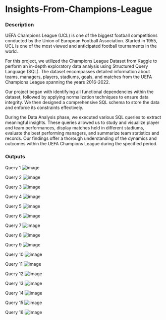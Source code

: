 # Insights-From-Champions-League

### Description
UEFA Champions League (UCL) is one of the biggest football competitions conducted by the Union of European Football Association. Started in 1955, UCL is one of the most viewed and anticipated football tournaments in the world.

For this project, we utilized the Champions League Dataset from Kaggle to perform an in-depth exploratory data analysis using Structured Query Language (SQL). The dataset encompasses detailed information about teams, managers, players, stadiums, goals, and matches from the UEFA Champions League spanning the years 2016-2022.

Our project began with identifying all functional dependencies within the dataset, followed by applying normalization techniques to ensure data integrity. We then designed a comprehensive SQL schema to store the data and enforce its constraints effectively.

During the Data Analysis phase, we executed various SQL queries to extract meaningful insights. These queries allowed us to study and visualize player and team performances, display matches held in different stadiums, evaluate the best performing managers, and summarize team statistics and records. Our findings offer a thorough understanding of the dynamics and outcomes within the UEFA Champions League during the specified period.

### Outputs
Query 1
![image](https://github.com/umairkhalidx/Insights-From-Champions-League/assets/109782978/28bf2383-6746-45b3-acab-3f410f46da4f)


Query 2
![image](https://github.com/umairkhalidx/Insights-From-Champions-League/assets/109782978/6edf269b-fbf2-4b2a-8053-ee12e41a3202)


Query 3
![image](https://github.com/umairkhalidx/Insights-From-Champions-League/assets/109782978/69d09cd0-cd60-45b9-acce-1928bba565fb)


Query 4
![image](https://github.com/umairkhalidx/Insights-From-Champions-League/assets/109782978/7fa639c6-3cdc-46ed-a53c-7ac16e4f1040)

 
Query 5
![image](https://github.com/umairkhalidx/Insights-From-Champions-League/assets/109782978/0873d7fa-63b8-4fb5-80fe-5d75fa8e6da7)


Query 6
![image](https://github.com/umairkhalidx/Insights-From-Champions-League/assets/109782978/bc6110ed-657f-4538-9f37-19d04f9aef16)


Query 7
![image](https://github.com/umairkhalidx/Insights-From-Champions-League/assets/109782978/40a7f8ee-7207-4265-b33f-5c2ea1c53295)

 
Query 8
![image](https://github.com/umairkhalidx/Insights-From-Champions-League/assets/109782978/0a5c89be-059e-410d-96cb-95a0e10e894a)

 
Query 9
![image](https://github.com/umairkhalidx/Insights-From-Champions-League/assets/109782978/bc7d4634-12b2-43fb-a506-89253887caf5)


Query 10
![image](https://github.com/umairkhalidx/Insights-From-Champions-League/assets/109782978/9659c328-66c4-40a0-bddb-316961f41022)


Query 11
![image](https://github.com/umairkhalidx/Insights-From-Champions-League/assets/109782978/331b5a5e-ad43-4dd9-a92b-4f6e05deceb0)


Query 12
![image](https://github.com/umairkhalidx/Insights-From-Champions-League/assets/109782978/7c9d5f1e-760f-40ec-8129-d4691cd41839)

 
Query 13
![image](https://github.com/umairkhalidx/Insights-From-Champions-League/assets/109782978/55f6a09c-9d60-4973-bfda-46ce27b848bf)

 
Query 14
![image](https://github.com/umairkhalidx/Insights-From-Champions-League/assets/109782978/43ff026d-7410-49e0-8d9c-83618382b4cd)


Query 15
![image](https://github.com/umairkhalidx/Insights-From-Champions-League/assets/109782978/3867cf78-8841-4306-a560-521f0a48d26a)


Query 16
![image](https://github.com/umairkhalidx/Insights-From-Champions-League/assets/109782978/4026f509-6050-41a1-8745-aa57cf9ef969)

